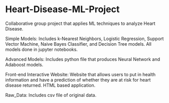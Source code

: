 # Heart-Disease-ML-Project
Collaborative group project that applies ML techniques to analyze Heart Disease.

Simple Models: Includes k-Nearest Neighbors, Logistic Regression, Support Vector Machine, Naive Bayes Classifier, and Decision Tree models. All models done in jupyter notebooks.

Advanced Models: Includes python file that produces Neural Network and Adaboost models.

Front-end Interactive Website: Website that allows users to put in health information and have a prediction of whether they are at risk for heart disease returned. HTML based application.

Raw_Data: Includes csv file of original data.
